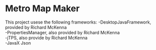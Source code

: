 # Metro Map Maker
This project usese the  following frameworks:
	-DesktopJavaFramework, provided by Richard McKenna  
	-PropertiesManager, also provided by Richard McKenna  
	-jTPS,	also provide by Richard McKenna  
	-JavaX Json  
